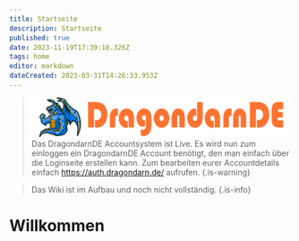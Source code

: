 ```yaml
---
title: Startseite
description: Startseite
published: true
date: 2023-11-19T17:39:18.326Z
tags: home
editor: markdown
dateCreated: 2023-03-31T14:26:33.953Z
---
```


>![icon_left_brand.png](/icon_left_brand.png)
> Das DragondarnDE Accountsystem ist Live. Es wird nun zum einloggen ein DragondarnDE Account benötigt, den man einfach über die Loginseite erstellen kann.
Zum bearbeiten eurer Accountdetails einfach https://auth.dragondarn.de/ aufrufen.
{.is-warning}


> Das Wiki ist im Aufbau und noch nicht vollständig.
{.is-info}

# Willkommen